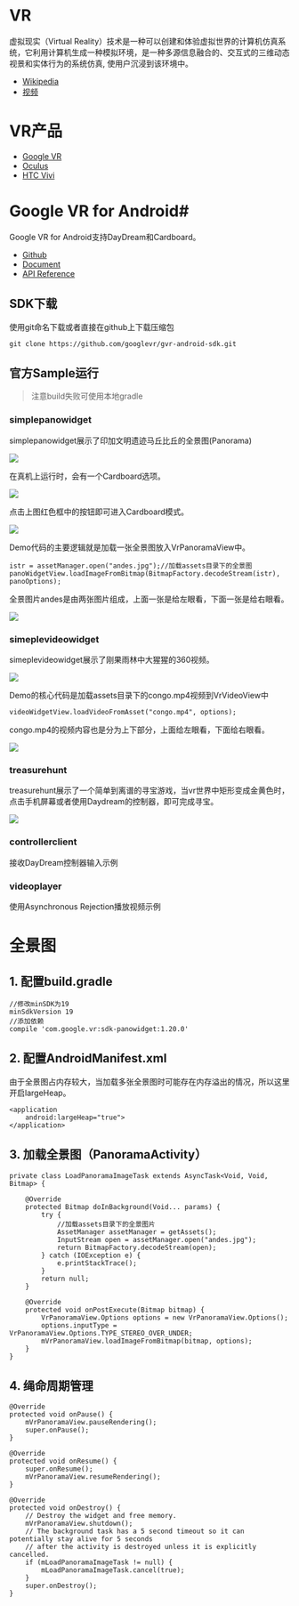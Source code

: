 # VR #
虚拟现实（Virtual Reality）技术是一种可以创建和体验虚拟世界的计算机仿真系统，它利用计算机生成一种模拟环境，是一种多源信息融合的、交互式的三维动态视景和实体行为的系统仿真, 使用户沉浸到该环境中。

* [Wikipedia](https://en.wikipedia.org/wiki/Virtual_reality)
* [视频](http://v.youku.com/v_show/id_XMTQ5NTk4ODE2MA==.html?&f=27013492&from=y1.2-3.4.1&spm=a2h0j.8191423.item_XMTQ5NTk4ODE2MA==.A)

# VR产品 #
* [Google VR](https://vr.google.com/)
* [Oculus](https://www.oculus.com/)
* [HTC Vivi](https://www.vive.com/cn/)


# Google VR for Android#
Google VR for Android支持DayDream和Cardboard。

* [Github](https://github.com/googlevr/gvr-android-sdk)
* [Document](https://developers.google.com/vr/android/)
* [API Reference](https://developers.google.com/vr/android/reference_overview)

## SDK下载 ##
使用git命名下载或者直接在github上下载压缩包

	git clone https://github.com/googlevr/gvr-android-sdk.git

## 官方Sample运行 ##
>注意build失败可使用本地gradle

### simplepanowidget ###
simplepanowidget展示了印加文明遗迹马丘比丘的全景图(Panorama)

![](img/simplepanowidget.gif)


在真机上运行时，会有一个Cardboard选项。

![](img/cardboard_option.jpg)

点击上图红色框中的按钮即可进入Cardboard模式。

![](img/cardboard_mode.jpg)

Demo代码的主要逻辑就是加载一张全景图放入VrPanoramaView中。

	istr = assetManager.open("andes.jpg");//加载assets目录下的全景图
	panoWidgetView.loadImageFromBitmap(BitmapFactory.decodeStream(istr), panoOptions);

全景图片andes是由两张图片组成，上面一张是给左眼看，下面一张是给右眼看。

![](img/stereo.png)


### simeplevideowidget ###
simeplevideowidget展示了刚果雨林中大猩猩的360视频。

![](img/simplevideowidget.gif)

Demo的核心代码是加载assets目录下的congo.mp4视频到VrVideoView中
    
	videoWidgetView.loadVideoFromAsset("congo.mp4", options);

congo.mp4的视频内容也是分为上下部分，上面给左眼看，下面给右眼看。

![](img/congo.png)


### treasurehunt ###
treasurehunt展示了一个简单到离谱的寻宝游戏，当vr世界中矩形变成金黄色时，点击手机屏幕或者使用Daydream的控制器，即可完成寻宝。

![](img/treasurehunter.gif)

### controllerclient ###
接收DayDream控制器输入示例

### videoplayer ###
使用Asynchronous Rejection播放视频示例

# 全景图 #
## 1. 配置build.gradle ##
	//修改minSDK为19
	minSdkVersion 19
	//添加依赖
	compile 'com.google.vr:sdk-panowidget:1.20.0'


## 2. 配置AndroidManifest.xml ##
由于全景图占内存较大，当加载多张全景图时可能存在内存溢出的情况，所以这里开启largeHeap。

	<application
        android:largeHeap="true">
    </application>

## 3. 加载全景图（PanoramaActivity） ##
	private class LoadPanoramaImageTask extends AsyncTask<Void, Void, Bitmap> {

        @Override
        protected Bitmap doInBackground(Void... params) {
            try {
				//加载assets目录下的全景图片
                AssetManager assetManager = getAssets();
                InputStream open = assetManager.open("andes.jpg");
                return BitmapFactory.decodeStream(open);
            } catch (IOException e) {
                e.printStackTrace();
            }
            return null;
        }

        @Override
        protected void onPostExecute(Bitmap bitmap) {
            VrPanoramaView.Options options = new VrPanoramaView.Options();
            options.inputType = VrPanoramaView.Options.TYPE_STEREO_OVER_UNDER;
            mVrPanoramaView.loadImageFromBitmap(bitmap, options);
        }
    }

## 4. 绳命周期管理 ##
	@Override
    protected void onPause() {
        mVrPanoramaView.pauseRendering();
        super.onPause();
    }

    @Override
    protected void onResume() {
        super.onResume();
        mVrPanoramaView.resumeRendering();
    }

    @Override
    protected void onDestroy() {
        // Destroy the widget and free memory.
        mVrPanoramaView.shutdown();
        // The background task has a 5 second timeout so it can potentially stay alive for 5 seconds
        // after the activity is destroyed unless it is explicitly cancelled.
        if (mLoadPanoramaImageTask != null) {
            mLoadPanoramaImageTask.cancel(true);
        }
        super.onDestroy();
    }